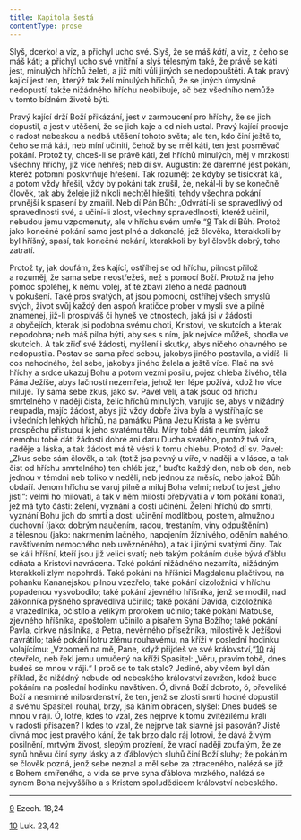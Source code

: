 ```yaml
---
title: Kapitola šestá
contentType: prose
---
```


Slyš, dcerko! a viz, a přichyl ucho své. Slyš, že se máš _káti_, a viz, z čeho se máš káti; a přichyl ucho své vnitřní a slyš tělesným také, že právě se káti jest, minulých hříchů želeti, a již míti vůli jiných se nedopouštěti. A tak pravý kající jest ten, kterýž tak želí minulých hříchů, že se jiných úmyslně nedopustí, takže nižádného hříchu neoblibuje, ač bez všedního nemůže v tomto bídném životě býti.

Pravý kající drží Boží přikázání, jest v zarmoucení pro hříchy, že se jich dopustil, a jest v utěšení, že se jich kaje a od nich ustal. Pravý kající pracuje o radost nebeskou a nedbá utěšení tohoto světa; ale ten, kdo činí ještě to, čeho se má káti, neb míní učiniti, čehož by se měl káti, ten jest posměvač pokání. Protož ty, chceš-li se právě káti, žel hříchů minulých, měj v mrzkosti všechny hříchy, již více nehřeš; neb dí sv. Augustin: že daremné jest pokání, kteréž potomní poskvrňuje hřešení. Tak rozuměj: že kdyby se tisíckrát kál, a potom vždy hřešil, vždy by pokání tak zrušil, že, nekál-li by se konečně člověk, tak aby želeje již nikoli nechtěl hřešiti, tehdy všechna pokání prvnější k spasení by zmařil. Neb dí Pán Bůh: „Odvrátí-li se spravedlivý od spravedlnosti své, a učiní-li zlost, všechny spravedlnosti, kteréž učinil, nebudou jemu vzpomenuty, ale v hříchu svém umře.“[9](./resources/undefined) Tak dí Bůh. Protož jako konečné pokání samo jest plné a dokonalé, jež člověka, kterakkoli by byl hříšný, spasí, tak konečné nekání, kterakkoli by byl člověk dobrý, toho zatratí.

Protož ty, jak doufám, žes kající, ostříhej se od hříchu, pilnost přilož a rozuměj, že sama sebe neostřežeš, než s pomocí Boží. Protož na jeho pomoc spoléhej, k němu volej, ať tě zbaví zlého a nedá padnouti v pokušení. Také pros svatých, ať jsou pomocni, ostříhej všech smyslů svých, život svůj každý den aspoň kratičce prober v mysli své a pilně znamenej, již-li prospíváš či hyneš ve ctnostech, jaká jsi v žádosti a obyčejích, kterak jsi podobna svému choti, Kristovi, ve skutcích a kterak nepodobna; neb máš pilna býti, aby ses s ním, jak nejvíce můžeš, shodla ve skutcích. A tak zřiď své žádosti, myšlení i skutky, abys ničeho ohavného se nedopustila. Postav se sama před sebou, jakobys jiného postavila, a vidíš-li cos nehodného, žel sebe, jakobys jiného želela a ještě více. Plač na své hříchy a srdce ukazuj Bohu a potom vezmi posilu, pojez chleba živého, těla Pána Ježíše, abys lačností nezemřela, jehož ten lépe požívá, kdož ho více miluje. Ty sama sebe zkus, jako sv. Pavel velí, a tak jsouc od hříchu smrtelného v naději čista, želíc hříchů minulých, varujíc se, abys v nižádný neupadla, majíc žádost, abys již vždy dobře živa byla a vystříhajíc se i všedních lehkých hříchů, na památku Pána Jezu Krista a ke svému prospěchu přistupuj k jeho svatému tělu. Míry tobě dáti neumím, jakož nemohu tobě dáti žádosti dobré ani daru Ducha svatého, protož tvá víra, naděje a láska, a tak žádost má tě vésti k tomu chlebu. Protož dí sv. Pavel: „Zkus sebe sám člověk, a tak (totiž jsa pevný u víře, v naději a v lásce, a tak čist od hříchu smrtelného) ten chléb jez,“ buďto každý den, neb ob den, neb jednou v témdni neb toliko v neděli, neb jednou za měsíc, nebo jakož Bůh obdaří. Jenom hříchu se varuj pilně a miluj Boha velmi; neboť to jest „jeho jísti“: velmi ho milovati, a tak v něm milostí přebývati a v tom pokání konati, jež má tyto části: želení, vyznání a dosti učinění. Želení hříchů do smrti, vyznání Bohu jich do smrti a dosti učinění modlitbou, postem, almužnou duchovní (jako: dobrým naučením, radou, trestáním, viny odpuštěním) a tělesnou (jako: nakrmením lačného, napojením žíznivého, oděním nahého, navštívením nemocného neb uvězněného), a tak i jinými svatými činy. Tak se káli hříšní, kteří jsou již velicí svatí; neb takým pokáním duše bývá ďáblu odňata a Kristovi navrácena. Také pokání nižádného nezamítá, nižádným kterakkoli zlým nepohrdá. Také pokání na hříšnici Magdalenu plačtivou, na pohanku Kananejskou pilnou vzezřelo; také pokání cizoložnici v hříchu popadenou vysvobodilo; také pokání zjevného hříšníka, jenž se modlil, nad zákonníka pyšného spravedliva učinilo; také pokání Davida, cizoložníka a vražedlníka, očistilo a velikým prorokem učinilo; také pokání Matouše, zjevného hříšníka, apoštolem učinilo a písařem Syna Božího; také pokání Pavla, církve násilníka, a Petra, nevěrného přísežníka, milostivě k Ježíšovi navrátilo; také pokání lotru zlému rouhavému, na kříži v poslední hodinku volajícímu: „Vzpomeň na mě, Pane, když přijdeš ve své království,“[10](./resources/undefined) ráj otevřelo, neb řekl jemu umučený na kříži Spasitel: „Věru, pravím tobě, dnes budeš se mnou v ráji.“ I proč se to tak stalo? Jediné, aby všem byl dán příklad, že nižádný nebude od nebeského království zavržen, kdož bude pokáním na poslední hodinku navštíven. Ó, divná Boží dobroto, ó, převeliké Boží a nesmírné milosrdenství, že ten, jenž se zlosti smrti hodné dopustil a svému Spasiteli rouhal, brzy, jsa káním obrácen, slyšel: Dnes budeš se mnou v ráji. Ó, lotře, kdes to vzal, žes nejprve k tomu zvítězilému králi v radosti přisazen? I kdes to vzal, že nejprve tak slavně jsi pasován? Jistě divná moc jest pravého kání, že tak brzo dalo ráj lotrovi, že dává živým posilnění, mrtvým živost, slepým prozření, že vrací naději zoufalým, že ze synů hněvu činí syny lásky a z ďáblových sluhů činí Boží sluhy; že pokáním se člověk pozná, jenž sebe neznal a měl sebe za ztraceného, nalézá se již s Bohem smířeného, a vida se prve syna ďáblova mrzkého, nalézá se synem Boha nejvyššího a s Kristem spoludědicem království nebeského.

* * *

[9](./resources/undefined) Ezech. 18,24

[10](./resources/undefined) Luk. 23,42
